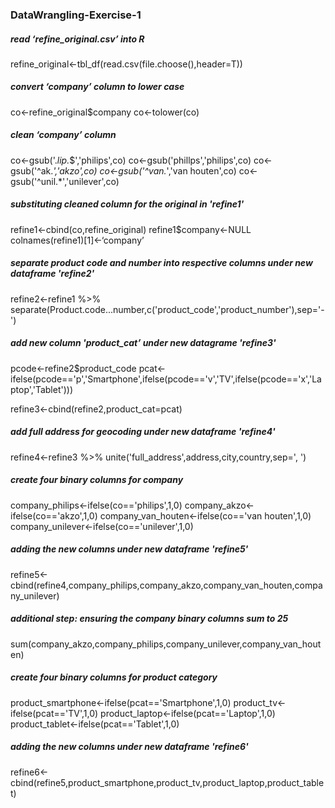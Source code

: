 ### DataWrangling-Exercise-1
##### read ‘refine_original.csv’ into R 
refine_original<-tbl_df(read.csv(file.choose(),header=T))

##### convert ‘company’ column to lower case
co<-refine_original$company
co<-tolower(co)

##### clean ‘company’ column
co<-gsub('.*lip.*$','philips',co)
co<-gsub('phillps','philips',co)
co<-gsub('^ak.*','akzo',co)
co<-gsub('^van.*','van houten',co)
co<-gsub('^unil.*','unilever',co)

##### substituting cleaned column for the original in 'refine1'
refine1<-cbind(co,refine_original)
refine1$company<-NULL
colnames(refine1)[1]<-‘company’

##### separate product code and number into respective columns under new dataframe 'refine2'
refine2<-refine1 %>% separate(Product.code...number,c('product_code','product_number'),sep='-')

##### add new column 'product_cat’ under new datagrame 'refine3'
pcode<-refine2$product_code
pcat<-ifelse(pcode=='p','Smartphone',ifelse(pcode=='v','TV',ifelse(pcode=='x','Laptop','Tablet')))

refine3<-cbind(refine2,product_cat=pcat)

##### add full address for geocoding under new dataframe 'refine4'
refine4<-refine3 %>% unite('full_address',address,city,country,sep=', ')

##### create four binary columns for company
company_philips<-ifelse(co=='philips',1,0)
company_akzo<-ifelse(co=='akzo',1,0)
company_van_houten<-ifelse(co=='van houten',1,0)
company_unilever<-ifelse(co=='unilever',1,0)

##### adding the new columns under new dataframe 'refine5'
refine5<-cbind(refine4,company_philips,company_akzo,company_van_houten,company_unilever)

##### additional step: ensuring the company binary columns sum to 25
sum(company_akzo,company_philips,company_unilever,company_van_houten)

##### create four binary columns for product category
product_smartphone<-ifelse(pcat=='Smartphone',1,0)
product_tv<-ifelse(pcat=='TV',1,0)
product_laptop<-ifelse(pcat=='Laptop',1,0)
product_tablet<-ifelse(pcat=='Tablet',1,0)

##### adding the new columns under new dataframe 'refine6'
refine6<-cbind(refine5,product_smartphone,product_tv,product_laptop,product_tablet)


